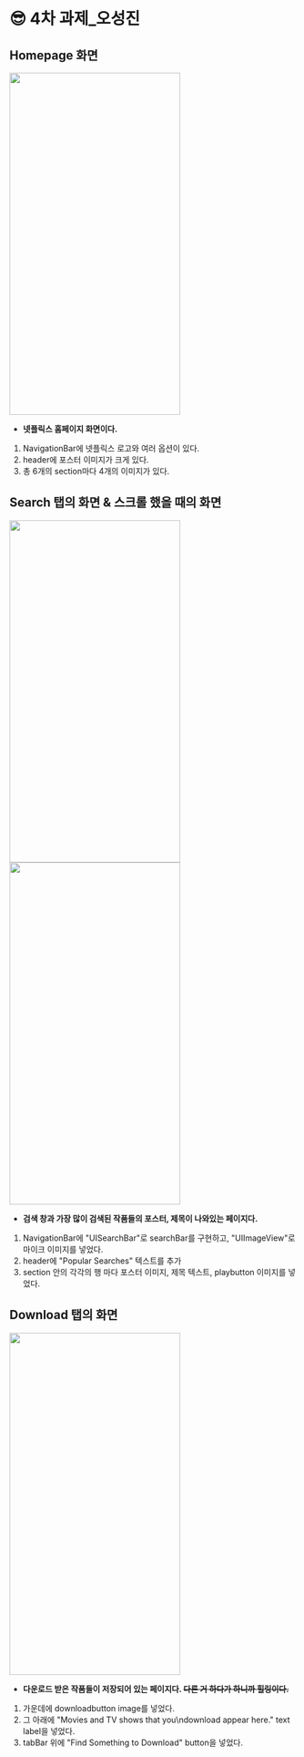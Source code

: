 😎 4차 과제_오성진
===============

Homepage 화면
-----------
<img src="https://github.com/2nd-PARD-iOS-PART/iOS_SungJinOh/assets/103707815/71ee69fa-dc56-46e8-8d7f-1dc5bec890db" width="300" height="600">

* **넷플릭스 홈페이지 화면이다.**
1. NavigationBar에 넷플릭스 로고와 여러 옵션이 있다.
2. header에 포스터 이미지가 크게 있다.
3. 총 6개의 section마다 4개의 이미지가 있다.


Search 탭의 화면 & 스크롤 했을 때의 화면
-------------

<img src="https://github.com/2nd-PARD-iOS-PART/iOS_SungJinOh/assets/103707815/961b9599-acb5-470a-b6a5-2c1d1fa448c5" width="300" height="600">

<img src="https://github.com/2nd-PARD-iOS-PART/iOS_SungJinOh/assets/103707815/14ade077-0207-4f71-a233-40b6ef4ba18a" width="300" height="600">


* **검색 창과 가장 많이 검색된 작품들의 포스터, 제목이 나와있는 페이지다.**

1. NavigationBar에 "UISearchBar"로 searchBar를 구현하고, "UIImageView"로 마이크 이미지를 넣었다.
2. header에 "Popular Searches" 텍스트를 추가
3. section 안의 각각의 행 마다 포스터 이미지, 제목 텍스트, playbutton 이미지를 넣었다.


Download 탭의 화면
-------------

<img src="https://github.com/2nd-PARD-iOS-PART/iOS_SungJinOh/assets/103707815/7f18f515-2d78-4fe2-8f5c-1ba376ed0abd" width="300" height="600">


* **다운로드 받은 작품들이 저장되어 있는 페이지다.    ~~다른 거 하다가 하니까 힐링이다.~~**

1. 가운데에 downloadbutton image를 넣었다.
2. 그 아래에 "Movies and TV shows that you\ndownload appear here." text label을 넣었다.
3. tabBar 위에 "Find Something to Download" button을 넣었다.
